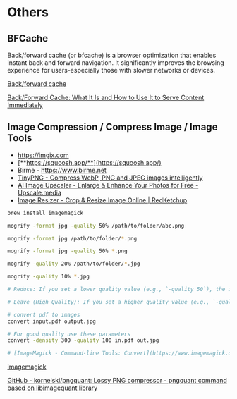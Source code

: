 # Others

## BFCache

Back/forward cache (or bfcache) is a browser optimization that enables instant back and forward navigation. It significantly improves the browsing experience for users-especially those with slower networks or devices.

[Back/forward cache](https://web.dev/bfcache/)

[Back/Forward Cache: What It Is and How to Use It to Serve Content Immediately](https://nitropack.io/blog/post/back-forward-cache)

## Image Compression / Compress Image / Image Tools

- https://imgix.com
- [**https://squoosh.app/**](https://squoosh.app/)
- Birme - https://www.birme.net
- [TinyPNG - Compress WebP, PNG and JPEG images intelligently](https://tinypng.com/)
- [AI Image Upscaler - Enlarge & Enhance Your Photos for Free - Upscale.media](https://www.upscale.media/)
- [Image Resizer - Crop & Resize Image Online | RedKetchup](https://redketchup.io/image-resizer)

```bash
brew install imagemagick

mogrify -format jpg -quality 50% /path/to/folder/abc.png

mogrify -format jpg /path/to/folder/*.png

mogrify -format jpg -quality 50% *.png

mogrify -quality 20% /path/to/folder/*.jpg

mogrify -quality 10% *.jpg

# Reduce: If you set a lower quality value (e.g., `-quality 50`), the image file size is reduced by increasing compression. This may lead to a loss in visual quality (e.g., pixelation or artifacts), but the image becomes lighter and faster to load.

# Leave (High Quality): If you set a higher quality value (e.g., `-quality 90` or `-quality 100`), the image retains more detail with minimal compression. This ensures better visual fidelity but results in a larger file size.

# convert pdf to images
convert input.pdf output.jpg

# For good quality use these parameters
convert -density 300 -quality 100 in.pdf out.jpg

# [ImageMagick - Command-line Tools: Convert](https://www.imagemagick.org/script/convert.php)
```

[imagemagick](ai/computer-vision-cv/imagemagick.md)

[GitHub - kornelski/pngquant: Lossy PNG compressor - pngquant command based on libimagequant library](https://github.com/kornelski/pngquant)

